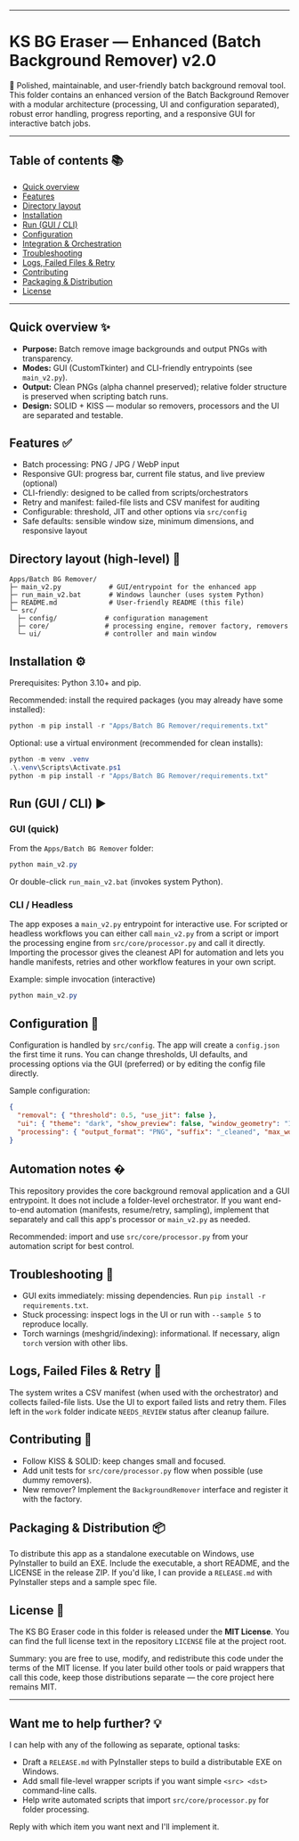 ﻿---

# KS BG Eraser — Enhanced (Batch Background Remover) v2.0

🚀 Polished, maintainable, and user-friendly batch background removal tool. This folder
contains an enhanced version of the Batch Background Remover with a modular architecture
(processing, UI and configuration separated), robust error handling, progress reporting,
and a responsive GUI for interactive batch jobs.

---

## Table of contents 📚

- [Quick overview](#quick-overview)
- [Features](#features)
- [Directory layout](#directory-layout-high-level)
- [Installation](#installation)
- [Run (GUI / CLI)](#run-gui--cli)
- [Configuration](#configuration)
- [Integration & Orchestration](#integration--orchestration)
- [Troubleshooting](#troubleshooting)
- [Logs, Failed Files & Retry](#logs-failed-files--retry)
- [Contributing](#contributing)
- [Packaging & Distribution](#packaging--distribution)
- [License](#license)

---

## Quick overview ✨

- **Purpose:** Batch remove image backgrounds and output PNGs with transparency.
- **Modes:** GUI (CustomTkinter) and CLI-friendly entrypoints (see `main_v2.py`).
- **Output:** Clean PNGs (alpha channel preserved); relative folder structure is preserved when scripting batch runs.
- **Design:** SOLID + KISS — modular so removers, processors and the UI are separated and testable.

## Features ✅

- Batch processing: PNG / JPG / WebP input
- Responsive GUI: progress bar, current file status, and live preview (optional)
- CLI-friendly: designed to be called from scripts/orchestrators
- Retry and manifest: failed-file lists and CSV manifest for auditing
- Configurable: threshold, JIT and other options via `src/config`
- Safe defaults: sensible window size, minimum dimensions, and responsive layout

## Directory layout (high-level) 📁

```
Apps/Batch BG Remover/
├─ main_v2.py            # GUI/entrypoint for the enhanced app
├─ run_main_v2.bat       # Windows launcher (uses system Python)
├─ README.md             # User-friendly README (this file)
└─ src/
  ├─ config/            # configuration management
  ├─ core/              # processing engine, remover factory, removers
  └─ ui/                # controller and main window
```

## Installation ⚙️

Prerequisites: Python 3.10+ and pip.

Recommended: install the required packages (you may already have some installed):

```powershell
python -m pip install -r "Apps/Batch BG Remover/requirements.txt"
```

Optional: use a virtual environment (recommended for clean installs):

```powershell
python -m venv .venv
.\.venv\Scripts\Activate.ps1
python -m pip install -r "Apps/Batch BG Remover/requirements.txt"
```

## Run (GUI / CLI) ▶️

### GUI (quick)

From the `Apps/Batch BG Remover` folder:

```powershell
python main_v2.py
```

Or double-click `run_main_v2.bat` (invokes system Python).

### CLI / Headless

The app exposes a `main_v2.py` entrypoint for interactive use. For scripted or headless
workflows you can either call `main_v2.py` from a script or import the processing engine from
`src/core/processor.py` and call it directly. Importing the processor gives the cleanest API for
automation and lets you handle manifests, retries and other workflow features in your own script.

Example: simple invocation (interactive)

```powershell
python main_v2.py
```

## Configuration 🧭

Configuration is handled by `src/config`. The app will create a `config.json` the first time it runs.
You can change thresholds, UI defaults, and processing options via the GUI (preferred) or by editing
the config file directly.

Sample configuration:

```json
{
  "removal": { "threshold": 0.5, "use_jit": false },
  "ui": { "theme": "dark", "show_preview": false, "window_geometry": "1200x700" },
  "processing": { "output_format": "PNG", "suffix": "_cleaned", "max_workers": 1 }
}
```

## Automation notes �

This repository provides the core background removal application and a GUI entrypoint. It does not
include a folder-level orchestrator. If you want end-to-end automation (manifests, resume/retry,
sampling), implement that separately and call this app's processor or `main_v2.py` as needed.

Recommended: import and use `src/core/processor.py` from your automation script for best control.

## Troubleshooting 🐞

- GUI exits immediately: missing dependencies. Run `pip install -r requirements.txt`.
- Stuck processing: inspect logs in the UI or run with `--sample 5` to reproduce locally.
- Torch warnings (meshgrid/indexing): informational. If necessary, align `torch` version with other libs.

## Logs, Failed Files & Retry 🔁

The system writes a CSV manifest (when used with the orchestrator) and collects failed-file lists.
Use the UI to export failed lists and retry them. Files left in the `work` folder indicate
`NEEDS_REVIEW` status after cleanup failure.

## Contributing 🤝

- Follow KISS & SOLID: keep changes small and focused.
- Add unit tests for `src/core/processor.py` flow when possible (use dummy removers).
- New remover? Implement the `BackgroundRemover` interface and register it with the factory.

## Packaging & Distribution 📦

To distribute this app as a standalone executable on Windows, use PyInstaller to build an EXE.
Include the executable, a short README, and the LICENSE in the release ZIP. If you'd like, I can
provide a `RELEASE.md` with PyInstaller steps and a sample spec file.

## License 📜

The KS BG Eraser code in this folder is released under the **MIT License**. You can find the
full license text in the repository `LICENSE` file at the project root.

Summary: you are free to use, modify, and redistribute this code under the terms of the MIT
license. If you later build other tools or paid wrappers that call this code, keep those
distributions separate — the core project here remains MIT.

---

## Want me to help further? 💡

I can help with any of the following as separate, optional tasks:

- Draft a `RELEASE.md` with PyInstaller steps to build a distributable EXE on Windows.
- Add small file-level wrapper scripts if you want simple `<src> <dst>` command-line calls.
- Help write automated scripts that import `src/core/processor.py` for folder processing.

Reply with which item you want next and I'll implement it.